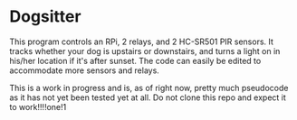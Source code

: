 # Dogsitter
This program controls an RPi, 2 relays, and 2 HC-SR501 PIR sensors. It tracks whether your dog is upstairs or downstairs, and turns a light on in his/her location if it's after sunset. The code can easily be edited to accommodate more sensors and relays.

This is a work in progress and is, as of right now, pretty much pseudocode as it has not yet been tested yet at all. Do not clone this repo and expect it to work!!!!one!1
